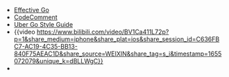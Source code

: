 - [Effective Go](https://go.dev/doc/effective_go)
- [CodeComment](https://github.com/golang/go/wiki/CodeReviewComments#initialisms)
- [Uber Go Style Guide](https://github.com/uber-go/guide/blob/master/style.md)
- {{video https://www.bilibili.com/video/BV1Ca411L72p?p=1&share_medium=iphone&share_plat=ios&share_session_id=C636FBC7-AC19-4C35-BB13-840F75AEAC1D&share_source=WEIXIN&share_tag=s_i&timestamp=1655072079&unique_k=dBLLWgC}}
-